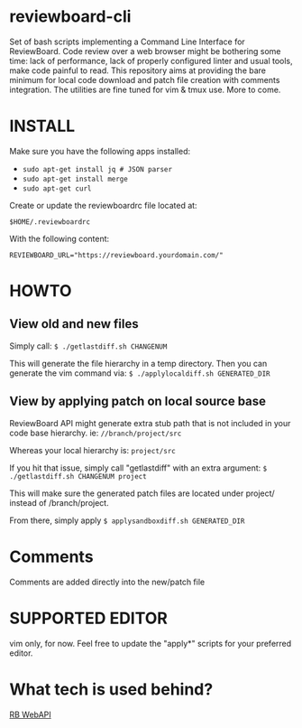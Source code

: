 # reviewboard-cli

Set of bash scripts implementing a Command Line Interface for ReviewBoard.
Code review over a web browser might be bothering some time: lack of performance, lack of properly configured linter and usual tools, make code painful to read.
This repository aims at providing the bare minimum for local code download and patch file creation with comments integration.
The utilities are fine tuned for vim & tmux use. More to come.

# INSTALL
Make sure you have the following apps installed:
- `sudo apt-get install jq # JSON parser`
- `sudo apt-get install merge`
- `sudo apt-get curl`

Create or update the reviewboardrc file located at:

`$HOME/.reviewboardrc`

With the following content:

`REVIEWBOARD_URL="https://reviewboard.yourdomain.com/"`

# HOWTO

## View old and new files

Simply call:
`$ ./getlastdiff.sh CHANGENUM`

This will generate the file hierarchy in a temp directory.
Then you can generate the vim command via:
`$ ./applylocaldiff.sh GENERATED_DIR`

## View by applying patch on local source base

ReviewBoard API might generate extra stub path that is not included in your code base hierarchy. ie:
`//branch/project/src`

Whereas your local hierarchy is:
`project/src`

If you hit that issue, simply call "getlastdiff" with an extra argument:
`$ ./getlastdiff.sh CHANGENUM project`

This will make sure the generated patch files are located under project/ instead of /branch/project.

From there, simply apply
`$ applysandboxdiff.sh GENERATED_DIR`

# Comments
Comments are added directly into the new/patch file

# SUPPORTED EDITOR
vim only, for now. Feel free to update the "apply\*" scripts for your preferred editor.

# What tech is used behind?
[RB WebAPI](https://www.reviewboard.org/docs/manual/1.5/webapi/)
